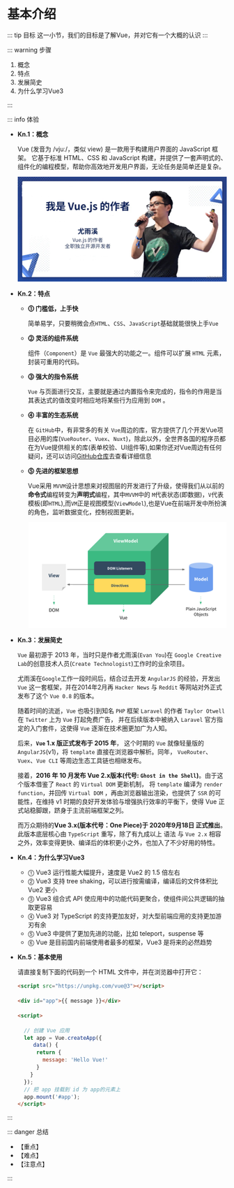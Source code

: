 # 基本介绍

::: tip 目标
这一小节，我们的目标是了解Vue，并对它有一个大概的认识
:::

::: warning 步骤

1. 概念
2. 特点
3. 发展简史
4. 为什么学习Vue3

:::

::: info 体验

* **Kn.1：概念**

  Vue (发音为 /vjuː/，类似 view) 是一款用于构建用户界面的 JavaScript 框架。
  它基于标准 HTML、CSS 和 JavaScript 构建，并提供了一套声明式的、组件化的编程模型，帮助你高效地开发用户界面，无论任务是简单还是复杂。

  ![尤雨溪](./images/image_202201071714.jpg)

* **Kn.2：特点**

  * **⓵ 门槛低，上手快**

    简单易学，只要稍微会点`HTML`、`CSS`、`JavaScript`基础就能很快上手`Vue`

  * **⓶ 灵活的组件系统**

    组件（`Component`）是 `Vue` 最强大的功能之一。组件可以扩展 `HTML` 元素，封装可重用的代码。

  * **⓷ 强大的指令系统**

    `Vue` 与页面进行交互，主要就是通过内置指令来完成的，指令的作用是当其表达式的值改变时相应地将某些行为应用到 `DOM` 。

  * **⓸ 丰富的生态系统**

    在 `GitHub`中，有非常多的有关 `Vue`周边的库，官方提供了几个开发Vue项目必用的库(`VueRouter`、`Vuex`、`Nuxt`)，除此以外，全世界各国的程序员都在为Vue提供相关的库(表单校验、UI组件等),如果你还对Vue周边有任何疑问，还可以访问[GitHub仓库](https://github.com/vuejs/awesome-vue)去查看详细信息

  * **⓹ 先进的框架思想**

    Vue采用 `MVVM`设计思想来对视图层的开发进行了升级，使得我们从以前的**命令式**编程转变为**声明式**编程，其中`MVVM`中的 `M`代表状态(即数据)，`V`代表模板(即`HTML`),而`VM`正是视图模型(`ViewModel`),也是Vue在前端开发中所扮演的角色，监听数据变化，控制视图更新。

    ![MVVM](./images/image_20222_01_08_2009.png)

* **Kn.3：发展简史**

  `Vue` 最初源于 2013 年，当时只是作者尤雨溪(`Evan You`)在 `Google Creative Lab`的创意技术人员(`Create Technologist`)工作时的业余项目。

  尤雨溪在`Google`工作一段时间后，结合过去开发 `AngularJS` 的经验，开发出 `Vue` 这一套框架，并在2014年2月再 `Hacker News` 与 `Reddit` 等网站对外正式发布了这个 `Vue 0.8` 的版本。

  随着时间的流逝，`Vue` 也吸引到知名 `PHP` 框架 `Laravel` 的作者 `Taylor Otwell` 在 `Twitter` 上为 `Vue` 打起免费广告， 并在后续版本中被纳入 `Laravel` 官方指定的入门套件，这使得 `Vue` 逐渐在技术圈更加广为人知。

  后来，**`Vue` 1.x 版正式发布于 2015 年**， 这个时期的 `Vue` 就像轻量版的 `AngularJS`(v1)，将 `template` 直接在浏览器中解析。同年， `VueRouter`、`Vuex`、`Vue CLI` 等周边生态工具链也相继发布。

  接着，**2016 年 10 月发布 Vue 2.x版本(代号: `Ghost in the Shell`)**。由于这个版本借鉴了 `React` 的 `Virtual DOM` 更新机制， 将 `template` 编译为 `render function`，并回传 `Virtual DOM` ，再由浏览器输出渲染，也提供了 `SSR` 的可能性，在维持 v1 时期的良好开发体验与增强执行效率的平衡下，使得 Vue 正式站稳脚跟，跻身于主流前端框架之列。

  而万众期待的**Vue 3.x(版本代号：One Piece)于 2020年9月18日 正式推出**。此版本底层核心由 `TypeScript` 重写，除了有九成以上 语法 与 `Vue 2.x` 相容之外，效率变得更快、编译后的体积更小之外，也加入了不少好用的特性。

* **Kn.4：为什么学习Vue3**

  * ⓵ Vue3 运行性能大幅提升，速度是 Vue2 的 1.5 倍左右
  * ⓶ Vue3 支持 tree shaking，可以进行按需编译，编译后的文件体积比 Vue2 更小
  * ⓷ Vue3 组合式 API 使应用中的功能代码更聚合，使组件间公共逻辑的抽取更容易
  * ⓸ Vue3 对 TypeScript 的支持更加友好，对大型前端应用的支持更加游刃有余
  * ⓹ Vue3 中提供了更加先进的功能，比如 teleport，suspense 等
  * ⓺ Vue 是目前国内前端使用者最多的框架，Vue3 是将来的必然趋势

* **Kn.5：基本使用**

  请直接复制下面的代码到一个 HTML 文件中，并在浏览器中打开它：

  ```html
  <script src="https://unpkg.com/vue@3"></script>
  
  <div id="app">{{ message }}</div>
  
  <script>

    // 创建 Vue 应用
    let app = Vue.createApp({
       data() {
        return {
          message: 'Hello Vue!'
        }
      }
    });
    // 把 app 挂载到 id 为 app的元素上
    app.mount('#app');
  </script>
  ```

:::

::: danger 总结

* 【重点】
* 【难点】
* 【注意点】

:::
